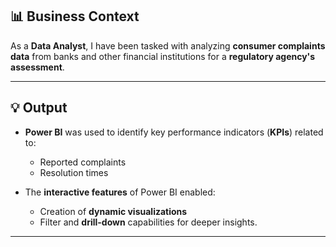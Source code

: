 ## 📊 Business Context

As a **Data Analyst**, I have been tasked with analyzing **consumer complaints data** from banks and other financial institutions for a **regulatory agency's assessment**.

---

## 💡 Output

- **Power BI** was used to identify key performance indicators (**KPIs**) related to:
  - Reported complaints
  - Resolution times
  
- The **interactive features** of Power BI enabled:
  - Creation of **dynamic visualizations**
  - Filter and **drill-down** capabilities for deeper insights.

---
